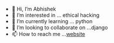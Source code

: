 - 👋 Hi, I’m Abhishek 
- 👀 I’m interested in ... ethical hacking
- 🌱 I’m currently learning ... python
- 💞️ I’m looking to collaborate on ...django
- 📫 How to reach me ...[website](https://jobsfiber.com/)

<!---
abhi7595/abhi7595 is a ✨ special ✨ repository because its `README.md` (this file) appears on your GitHub profile.
You can click the Preview link to take a look at your changes.
--->
